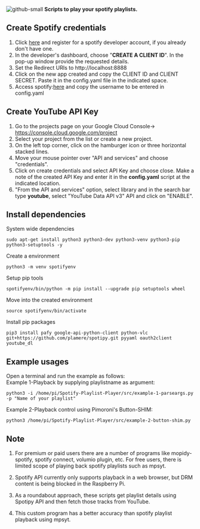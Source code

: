 ![github-small](https://user-images.githubusercontent.com/18142081/81770496-0c77c000-94fe-11ea-9ad6-9593469e6f18.png)
**Scripts to play your spotify playlists.**   

## Create Spotify credentials   
1. Click [here](https://developer.spotify.com/dashboard/login) and register for a spotify developer account, if you already don't have one.  
2. In the developer's dashboard, choose "**CREATE A CLIENT ID**". In the pop-up window provide the requested details.  
3. Set the Redirect URIs to http://localhost:8888    
4. Click on the new app created and copy the CLIENT ID and CLIENT SECRET. Paste it in the config.yaml file in the indicated space.  
5. Access spotify:[here]( https://www.spotify.com/account/overview/) and copy the username to be entered in config.yaml   

## Create YouTube API Key   
1. Go to the projects page on your Google Cloud Console-> https://console.cloud.google.com/project  
2. Select your project from the list or create a new project.  
3. On the left top corner, click on the hamburger icon or three horizontal stacked lines.  
4. Move your mouse pointer over "API and services" and choose "credentials".
5. Click on create credentials and select API Key and choose close. Make a note of the created API Key and enter it in the **config.yaml** script at the indicated location.  
6. "From the API and services" option, select library and in the search bar type **youtube**, select "YouTube Data API v3" API and click on "ENABLE".  

## Install dependencies
   System wide dependencies    
   ```
   sudo apt-get install python3 python3-dev python3-venv python3-pip python3-setuptools -y       
   ```   
   Create a environment    
   ```   
   python3 -m venv spotifyenv      
   ```   
   Setup pip tools   
   ```   
   spotifyenv/bin/python -m pip install --upgrade pip setuptools wheel    
   ```   
   Move into the created environment  
   ```   
   source spotifyenv/bin/activate   
   ```    
   Install pip packages   
   ```   
   pip3 install pafy google-api-python-client python-vlc git+https://github.com/plamere/spotipy.git pyyaml oauth2client youtube_dl   
   ```   

## Example usages   
   Open a terminal and run the example as follows:  
   Example 1-Playback by supplying playlistname as argument:   
   ```   
   python3 -i /home/pi/Spotify-Playlist-Player/src/example-1-parseargs.py -p "Name of your playlist"   
   ```
   
   Example 2-Playback control using Pimoroni's Button-SHIM:      
   ```     
   python3 /home/pi/Spotify-Playlist-Player/src/example-2-button-shim.py   
   ```

## Note   
1. For premium or paid users there are a number of programs like mopidy-spotify, spotify connect, volumio plugin, etc. For free users, there is limited scope of playing back spotify playlists such as mpsyt.   

2. Spotify API currently only supports playback in a web browser, but DRM content is being blocked in the Raspberry Pi.    

3. As a roundabout approach, these scripts get playlist details using Spotipy API and then fetch those tracks from YouTube.      

4. This custom program has a better accuracy than spotify playlist playback using mpsyt.     
